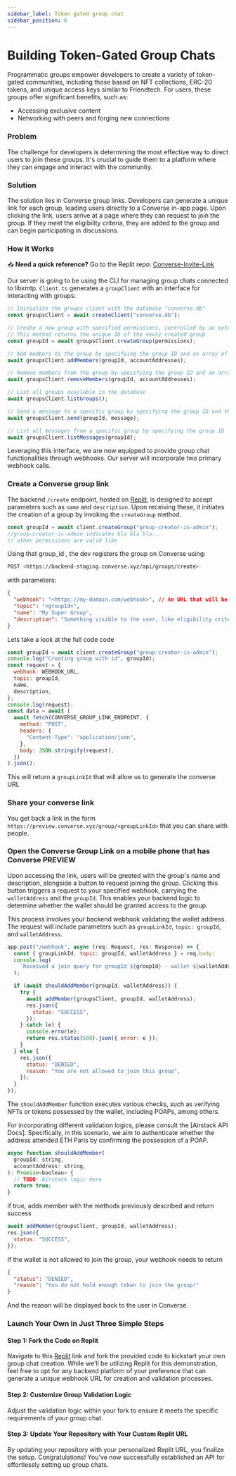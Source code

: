```yaml
---
sidebar_label: Token gated group chat
sidebar_position: 6
---
```


# Building Token-Gated Group Chats

Programmatic groups empower developers to create a variety of token-gated communities, including those based on NFT collections, ERC-20 tokens, and unique access keys similar to Friendtech. For users, these groups offer significant benefits, such as:

- Accessing exclusive content
- Networking with peers and forging new connections

### Problem

The challenge for developers is determining the most effective way to direct users to join these groups. It's crucial to guide them to a platform where they can engage and interact with the community.

### Solution

The solution lies in Converse group links. Developers can generate a unique link for each group, leading users directly to a Converse in-app page. Upon clicking the link, users arrive at a page where they can request to join the group. If they meet the eligibility criteria, they are added to the group and can begin participating in discussions.

### How it Works

<div class=" rabbit  p-5 ">

📥 <b>Need a quick reference?</b> Go to the Replit repo: <a href="https://replit.com/@neekolas/Converse-Invite-Link">Converse-Invite-Link</a>

</div>

Our server is going to be using the CLI for managing group chats connected to libxmtp. `Client.ts` generates a `groupClient` with an interface for interacting with groups:

```jsx
// Initialize the groups client with the database "converse.db"
const groupsClient = await createClient("converse.db");

// Create a new group with specified permissions, controlled by an external wallet
// This method returns the unique ID of the newly created group
const groupId = await groupsClient.createGroup(permissions);

// Add members to the group by specifying the group ID and an array of account addresses
await groupsClient.addMembers(groupId, accountAddresses);

// Remove members from the group by specifying the group ID and an array of account addresses
await groupsClient.removeMembers(groupId, accountAddresses);

// List all groups available in the database
await groupsClient.listGroups();

// Send a message to a specific group by specifying the group ID and the message content
await groupsClient.send(groupId, message);

// List all messages from a specific group by specifying the group ID
await groupsClient.listMessages(groupId);
```

Leveraging this interface, we are now equipped to provide group chat functionalities through webhooks. Our server will incorporate two primary webhook calls.

### Create a Converse group link

The backend `/create` endpoint, hosted on [Replit](https://replit.com/@neekolas/Converse-Invite-Link), is designed to accept parameters such as `name` and `description`. Upon receiving these, it initiates the creation of a group by invoking the `createGroup` method.

```jsx
const groupId = await client.createGroup("group-creator-is-admin");
//group-creator-is-admin indicates bla bla bla...
// other permissions are valid like
```

Using that group_id , the dev registers the group on Converse using:

```bash
POST <https://backend-staging.converse.xyz/api/groups/create>
```

with parameters:

```json
{
  "webhook": "<https://my-domain.com/webhook>", // An URL that will be called with group
  "topic": "<groupId>",
  "name": "My Super Group",
  "description": "Something visible to the user, like eligibility criteria"
}
```

Lets take a look at the full code code

```jsx
const groupId = await client.createGroup("group-creator-is-admin");
console.log("Creating group with id", groupId);
const request = {
  webhook: WEBHOOK_URL,
  topic: groupId,
  name,
  description,
};
console.log(request);
const data = await (
  await fetch(CONVERSE_GROUP_LINK_ENDPOINT, {
    method: "POST",
    headers: {
      "Content-Type": "application/json",
    },
    body: JSON.stringify(request),
  })
).json();
```

This will return a `groupLinkId` that will allow us to generate the converse URL

### Share your converse link

You get back a link in the form `https://preview.converse.xyz/group/<groupLinkId>` that
you can share with people.

### Open the Converse Group Link on a mobile phone that has Converse PREVIEW

Upon accessing the link, users will be greeted with the group's name and description, alongside a button to request joining the group. Clicking this button triggers a request to your specified webhook, carrying the `walletAddress` and the `groupId`. This enables your backend logic to determine whether the wallet should be granted access to the group.

This process involves your backend webhook validating the wallet address. The request will include parameters such as `groupLinkId`, `topic: groupId`, and `walletAddress`.

```jsx
app.post("/webhook", async (req: Request, res: Response) => {
  const { groupLinkId, topic: groupId, walletAddress } = req.body;
  console.log(
    `Received a join query for groupId ${groupId} - wallet ${walletAddress}`,
  );

  if (await shouldAddMember(groupId, walletAddress)) {
    try {
      await addMember(groupsClient, groupId, walletAddress);
      res.json({
        status: "SUCCESS",
      });
    } catch (e) {
      console.error(e);
      return res.status(500).json({ error: e });
    }
  } else {
    res.json({
      status: "DENIED",
      reason: "You are not allowed to join this group",
    });
  }
});
```

The `shouldAddMember` function executes various checks, such as verifying NFTs or tokens possessed by the wallet, including POAPs, among others.

For incorporating different validation logics, please consult the [Airstack API Docs]. Specifically, in this scenario, we aim to authenticate whether the address attended ETH Paris by confirming the possession of a POAP.

```jsx
async function shouldAddMember(
  groupId: string,
  accountAddress: string,
): Promise<boolean> {
  // TODO: Airstack logic here
  return true;
}
```

if true, adds member with the methods previously described and return success

```jsx
await addMember(groupsClient, groupId, walletAddress);
res.json({
  status: "SUCCESS",
});
```

If the wallet is not allowed to join the group, your webhook needs to return

```json
{
  "status": "DENIED",
  "reason": "You do not hold enough token to join the group!"
}
```

And the reason will be displayed back to the user in Converse.

### Launch Your Own in Just Three Simple Steps

#### Step 1: Fork the Code on Replit

Navigate to this [Replit](https://replit.com/@neekolas/Converse-Invite-Link) link and fork the provided code to kickstart your own group chat creation. While we'll be utilizing Replit for this demonstration, feel free to opt for any backend platform of your preference that can generate a unique webhook URL for creation and validation processes.

#### Step 2: Customize Group Validation Logic

Adjust the validation logic within your fork to ensure it meets the specific requirements of your group chat.

#### Step 3: Update Your Repository with Your Custom Replit URL

By updating your repository with your personalized Replit URL, you finalize the setup. Congratulations! You've now successfully established an API for effortlessly setting up group chats.
